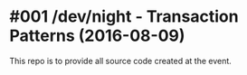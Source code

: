 # #001 /dev/night - Transaction Patterns (2016-08-09)

This repo is to provide all source code created at the event.
